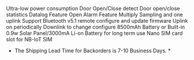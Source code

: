 Ultra-low power consumption
Door Open/Close detect
Door open/close statistics
Datalog Feature
Open Alarm Feature
Multiply Sampling and one uplink
Support Bluetooth v5.1 remote configure and update firmware
Uplink on periodically
Downlink to change configure
8500mAh Battery or Built-in 0.9w Solar Panel/3000mA Li-on Battery for long term use
Nano SIM card slot for NB-IoT SIM
* The Shipping Lead Time for Backorders is 7-10 Business Days. *
